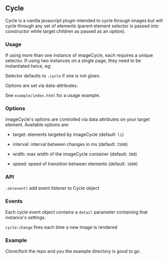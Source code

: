 ## Cycle

Cycle is a vanilla javascript plugin intended to cycle through images but will cycle through any set of elements (parent element selector is passed into constructor while target children as passed as an option).

### Usage

If using more than one instance of imageCycle, each requires a unique selector. If using two instances on a single page, they need to be instantiated twice, eg:

Selector defaults to `.cycle` if one is not given.

Options are set via data-attributes.

See `example/index.html` for a usage example.

### Options

imageCycle's options are controlled via data attributes on your target element. Available options are:

- target: elements targeted by imageCycle (default: `li`)

- interval: interval between changes in ms (default: `2500`)

- width: max width of the imageCycle container (default: `300`)

- speed: speed of transition between elements (default: `1000`)

### API

`.on(event)` add event listener to Cycle object

### Events

Each cycle event object contains a `detail` parameter containing that instance's settings.

`cycle:change` fires each time a new image is rendered

### Example

Clone/fork the repo and you the example directory is good to go.


